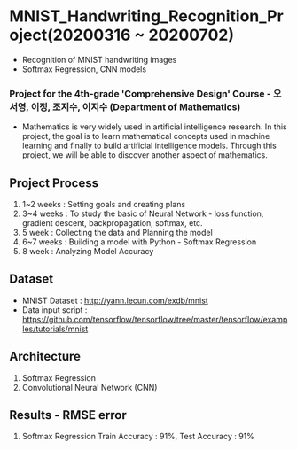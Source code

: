 # MNIST_Handwriting_Recognition_Project(20200316 ~ 20200702)
- Recognition of MNIST handwriting images
- Softmax Regression, CNN models

### Project for the 4th-grade 'Comprehensive Design' Course - 오서영, 이정, 조지수, 이지수 (Department of Mathematics)
- Mathematics is very widely used in artificial intelligence research.
In this project, the goal is to learn mathematical concepts used in machine learning
and finally to build artificial intelligence models. 
Through this project, we will be able to discover another aspect of mathematics.


## Project Process
1. 1~2 weeks : Setting goals and creating plans
2. 3~4 weeks : To study the basic of Neural Network - loss function, gradient descent, backpropagation, softmax, etc.
3. 5 week : Collecting the data and Planning the model
4. 6~7 weeks : Building a model with Python - Softmax Regression
5. 8 week : Analyzing Model Accuracy

## Dataset
- MNIST Dataset : http://yann.lecun.com/exdb/mnist
- Data input script : https://github.com/tensorflow/tensorflow/tree/master/tensorflow/examples/tutorials/mnist

## Architecture
1. Softmax Regression
2. Convolutional Neural Network (CNN)

## Results - RMSE error
1. Softmax Regression
    Train Accuracy : 91%, Test Accuracy : 91%
